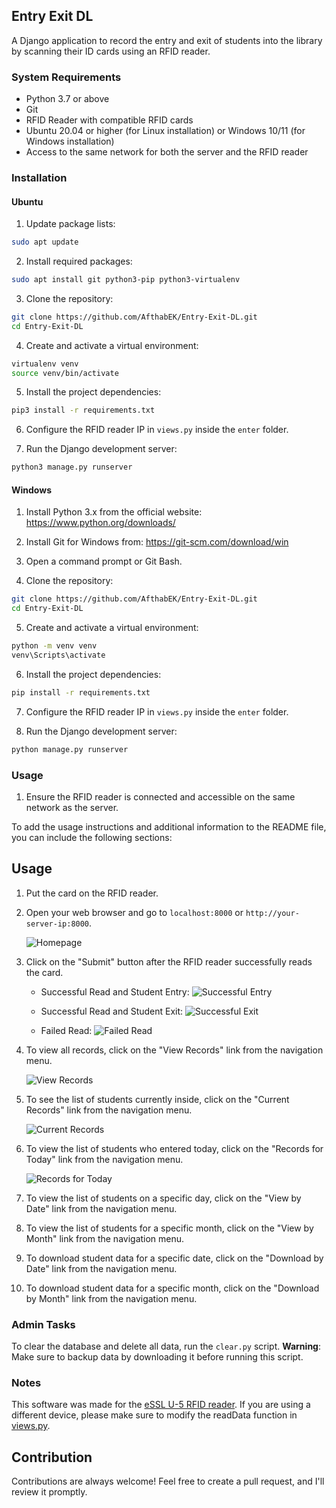 ## Entry Exit DL

A Django application to record the entry and exit of students into the library by scanning their ID cards using an RFID reader.

### System Requirements

- Python 3.7 or above
- Git
- RFID Reader with compatible RFID cards
- Ubuntu 20.04 or higher (for Linux installation) or Windows 10/11 (for Windows installation)
- Access to the same network for both the server and the RFID reader

### Installation

#### Ubuntu

1. Update package lists:

```bash
sudo apt update
```

2. Install required packages:

```bash
sudo apt install git python3-pip python3-virtualenv
```

3. Clone the repository:

```bash
git clone https://github.com/AfthabEK/Entry-Exit-DL.git
cd Entry-Exit-DL
```

4. Create and activate a virtual environment:

```bash
virtualenv venv
source venv/bin/activate
```

5. Install the project dependencies:

```bash
pip3 install -r requirements.txt
```

6. Configure the RFID reader IP in `views.py` inside the `enter` folder.

7. Run the Django development server:

```bash
python3 manage.py runserver
```

#### Windows

1. Install Python 3.x from the official website: https://www.python.org/downloads/

2. Install Git for Windows from: https://git-scm.com/download/win

3. Open a command prompt or Git Bash.

4. Clone the repository:

```bash
git clone https://github.com/AfthabEK/Entry-Exit-DL.git
cd Entry-Exit-DL
```

5. Create and activate a virtual environment:

```bash
python -m venv venv
venv\Scripts\activate
```

6. Install the project dependencies:

```bash
pip install -r requirements.txt
```

7. Configure the RFID reader IP in `views.py` inside the `enter` folder.

8. Run the Django development server:

```bash
python manage.py runserver
```

### Usage

1. Ensure the RFID reader is connected and accessible on the same network as the server.


To add the usage instructions and additional information to the README file, you can include the following sections:

## Usage

1. Put the card on the RFID reader.

2. Open your web browser and go to `localhost:8000` or `http://your-server-ip:8000`.

   ![Homepage](screenshots/homepage.png)

3. Click on the "Submit" button after the RFID reader successfully reads the card.

   - Successful Read and Student Entry:
   ![Successful Entry](screenshots/entry_success.png)

   - Successful Read and Student Exit:
   ![Successful Exit](screenshots/exit_success.png)

   - Failed Read:
   ![Failed Read](screenshots/failed_read.png)

4. To view all records, click on the "View Records" link from the navigation menu.

   ![View Records](screenshots/view_records.png)

5. To see the list of students currently inside, click on the "Current Records" link from the navigation menu.

   ![Current Records](screenshots/current_records.png)

6. To view the list of students who entered today, click on the "Records for Today" link from the navigation menu.

   ![Records for Today](screenshots/records_today.png)

6. To view the list of students on a specific day, click on the "View by Date" link from the navigation menu.

7. To view the list of students for a specific month, click on the "View by Month" link from the navigation menu.

8. To download student data for a specific date, click on the "Download by Date" link from the navigation menu.

9. To download student data for a specific month, click on the "Download by Month" link from the navigation menu.

### Admin Tasks

To clear the database and delete all data, run the `clear.py` script. **Warning**: Make sure to backup data by downloading it before running this script.

### Notes
This software was made for the [eSSL U-5 RFID reader](https://www.esslsecurity.com/rfidreaders/u-5).
 If you are using a different device, please make sure to modify the readData
function in [views.py](/enter/views.py).

## Contribution
Contributions are always welcome! Feel free to create a pull request, and I'll review it promptly.

